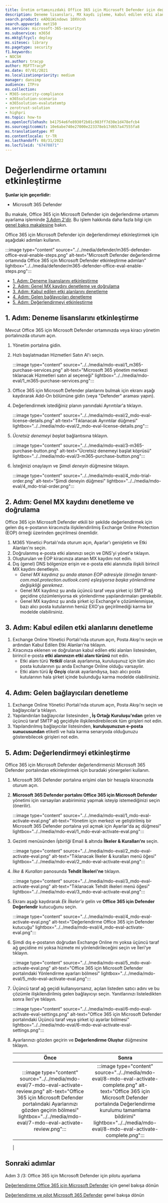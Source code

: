 ```yaml
---
title: Üretim ortamınızdaki Office 365 için Microsoft Defender için değerlendirme ortamını etkinleştirme
description: Deneme lisansları, MX kaydı işleme, kabul edilen etki alanlarının ve gelen bağlantıların denetlenme & Office 365 için Microsoft Defender değerlendirmesini etkinleştirme adımları.
search.product: eADQiWindows 10XVcnh
search.appverid: met150
ms.service: microsoft-365-security
ms.subservice: m365d
ms.mktglfcycl: deploy
ms.sitesec: library
ms.pagetype: security
f1.keywords:
- NOCSH
ms.author: tracyp
author: MSFTTracyP
ms.date: 07/01/2021
ms.localizationpriority: medium
manager: dansimp
audience: ITPro
ms.collection:
- M365-security-compliance
- m365solution-scenario
- m365solution-evalutatemtp
- zerotrust-solution
- highpri
ms.topic: how-to
ms.openlocfilehash: b41754e6fe8930f2b01c983ff7d30e1d478efcb4
ms.sourcegitcommit: 10e6abe740e27000e223378eb17d657a47555fa8
ms.translationtype: MT
ms.contentlocale: tr-TR
ms.lasthandoff: 08/31/2022
ms.locfileid: "67478871"
---
```

# <a name="enable-the-evaluation-environment"></a>Değerlendirme ortamını etkinleştirme

**Şunlar için geçerlidir:**
- Microsoft 365 Defender

Bu makale, Office 365 için Microsoft Defender için değerlendirme ortamını ayarlama işleminde [3.Adım 2'dir](eval-defender-office-365-overview.md). Bu işlem hakkında daha fazla bilgi için [genel bakış makalesine](eval-defender-office-365-overview.md) bakın.

Office 365 için Microsoft Defender için değerlendirmeyi etkinleştirmek için aşağıdaki adımları kullanın.

:::image type="content" source="../../media/defender/m365-defender-office-eval-enable-steps.png" alt-text="Microsoft Defender değerlendirme ortamında Office 365 için Microsoft Defender etkinleştirme adımları" lightbox="../../media/defender/m365-defender-office-eval-enable-steps.png":::


- [1. Adım: Deneme lisanslarını etkinleştirme](#step-1-activate-trial-licenses)
- [2. Adım: Genel MX kaydını denetleme ve doğrulama](#step-2-audit-and-verify-the-public-mx-record)
- [3. Adım: Kabul edilen etki alanlarını denetleme](#step-3-audit-accepted-domains)
- [4. Adım: Gelen bağlayıcıları denetleme](#step-4-audit-inbound-connectors)
- [5. Adım: Değerlendirmeyi etkinleştirme](#step-5-activate-the-evaluation)

## <a name="step-1-activate-trial-licenses"></a>1. Adım: Deneme lisanslarını etkinleştirme

Mevcut Office 365 için Microsoft Defender ortamınızda veya kiracı yönetim portalınızda oturum açın.

1. Yönetim portalına gidin.
2. Hızlı başlatmadan Hizmetleri Satın Al'ı seçin.

   :::image type="content" source="../../media/mdo-eval/1_m365-purchase-services.png" alt-text="Microsoft 365 yönetim merkezi tıklanacak Hizmetleri satın al seçeneği" lightbox="../../media/mdo-eval/1_m365-purchase-services.png":::

3. Office 365 için Microsoft Defender planlarını bulmak için ekranı aşağı kaydırarak Add-On bölümüne gidin (veya "Defender" araması yapın).
4. Değerlendirmek istediğiniz planın yanındaki Ayrıntılar'a tıklayın.

   :::image type="content" source="../../media/mdo-eval/2_mdo-eval-license-details.png" alt-text="Tıklanacak Ayrıntılar düğmesi" lightbox="../../media/mdo-eval/2_mdo-eval-license-details.png":::

5. *Ücretsiz denemeyi başlat* bağlantısına tıklayın.

   :::image type="content" source="../../media/mdo-eval/3-m365-purchase-button.png" alt-text="Ücretsiz denemeyi başlat köprüsü" lightbox="../../media/mdo-eval/3-m365-purchase-button.png":::

6. İsteğinizi onaylayın ve *Şimdi deneyin* düğmesine tıklayın.

   :::image type="content" source="../../media/mdo-eval/4_mdo-trial-order.png" alt-text="Şimdi deneyin düğmesi" lightbox="../../media/mdo-eval/4_mdo-trial-order.png":::

## <a name="step-2-audit-and-verify-the-public-mx-record"></a>2. Adım: Genel MX kaydını denetleme ve doğrulama

Office 365 için Microsoft Defender etkili bir şekilde değerlendirmek için gelen dış e-postanın kiracınızla ilişkilendirilmiş Exchange Online Protection (EOP) örneği üzerinden geçirilmesi önemlidir.

1. M365 Yönetici Portalı'nda oturum açın, Ayarlar'ı genişletin ve Etki Alanları'nı seçin.
2. Doğrulanmış e-posta etki alanınızı seçin ve DNS'yi yönet'e tıklayın.
3. Oluşturulan ve EOP kiracınıza atanan MX kaydını not edin.
4. Dış (genel) DNS bölgenize erişin ve e-posta etki alanınızla ilişkili birincil MX kaydını denetleyin.
    - *Genel MX kaydınız şu anda atanan EOP adresiyle (örneğin tenant-com.mail.protection.outlook.com) eşleşiyorsa başka yönlendirme değişikliği gerekmez*.
    - Genel MX kaydınız şu anda üçüncü taraf veya şirket içi SMTP ağ geçidine çözümleniyorsa ek yönlendirme yapılandırmaları gerekebilir.
    - Genel MX kaydınız şu anda şirket içi Exchange'e çözümlenmişse, bazı alıcı posta kutularının henüz EXO'ya geçirilmediği karma bir modelde olabilirsiniz.

## <a name="step-3-audit-accepted-domains"></a>3. Adım: Kabul edilen etki alanlarını denetleme

1. Exchange Online Yönetici Portalı'nda oturum açın, Posta Akışı'nı seçin ve ardından Kabul Edilen Etki Alanları'na tıklayın.
2. Kiracınıza eklenen ve doğrulanan kabul edilen etki alanları listesinden, birincil e-posta **etki alanınızın etki alanı türünü** not edin.
    - Etki alanı türü ***Yetkili*** olarak ayarlanırsa, kuruluşunuz için tüm alıcı posta kutularının şu anda Exchange Online olduğu varsayılır.
    - Etki alanı türü ***İç Geçiş*** olarak ayarlandıysa, bazı alıcı posta kutularının hala şirket içinde bulunduğu karma modelde olabilirsiniz.

## <a name="step-4-audit-inbound-connectors"></a>4. Adım: Gelen bağlayıcıları denetleme

1. Exchange Online Yönetici Portalı'nda oturum açın, Posta Akışı'nı seçin ve bağlayıcılar'a tıklayın.
2. Yapılandırılan bağlayıcılar listesinden **, İş Ortağı Kuruluşu'ndan** gelen ve üçüncü taraf SMTP ağ geçidiyle ilişkilendirebilecek tüm girişleri not edin.
3. Yapılandırılmış bağlayıcılar listesinden, **kuruluşunuzun e-posta sunucusundan** etiketli ve hala karma senaryoda olduğunuzu gösterebilecek girişleri not edin.

## <a name="step-5-activate-the-evaluation"></a>5. Adım: Değerlendirmeyi etkinleştirme

Office 365 için Microsoft Defender değerlendirmenizi Microsoft 365 Defender portalından etkinleştirmek için buradaki yönergeleri kullanın.

1. Microsoft 365 Defender portalına erişimi olan bir hesapla kiracınızda oturum açın.
2. **Microsoft 365 Defender portalını Office 365 için Microsoft Defender** yönetimi için varsayılan arabiriminiz yapmak isteyip istemediğinizi seçin (önerilir).

   :::image type="content" source="../../media/mdo-eval/1_mdo-eval-activate-eval.png" alt-text="Yönetim için merkezi ve geliştirilmiş bir Microsoft 365 Defender portalına yol açmak için Ayarlar'da aç düğmesi" lightbox="../../media/mdo-eval/1_mdo-eval-activate-eval.png":::

3. Gezinti menüsünden *İşbirliği* Email & altında **İlkeler & Kuralları'nı** seçin.

   :::image type="content" source="../../media/mdo-eval/2_mdo-eval-activate-eval.png" alt-text="Tıklanacak İlkeler & kuralları menü öğesi" lightbox="../../media/mdo-eval/2_mdo-eval-activate-eval.png":::

4. *İlke & Kuralları* panosunda **Tehdit İlkeleri'ne** tıklayın.

   :::image type="content" source="../../media/mdo-eval/3_mdo-eval-activate-eval.png" alt-text="Tıklanacak Tehdit ilkeleri menü öğesi" lightbox="../../media/mdo-eval/3_mdo-eval-activate-eval.png":::

5. Ekranı aşağı kaydırarak *Ek İlkeler'e* gelin ve **Office 365 için Defender Değerlendir** kutucuğunu seçin.

   :::image type="content" source="../../media/mdo-eval/4_mdo-eval-activate-eval.png" alt-text="Değerlendirme Office 365 için Defender kutucuğu" lightbox="../../media/mdo-eval/4_mdo-eval-activate-eval.png":::

6. Şimdi dış e-postanın doğrudan Exchange Online mı yoksa üçüncü taraf ağ geçidine mi yoksa hizmete mi yönlendirileceğini seçin ve İleri'ye tıklayın.

   :::image type="content" source="../../media/mdo-eval/5_mdo-eval-activate-eval.png" alt-text="Office 365 için Microsoft Defender portalındaki Yönlendirme ayarları bölmesi" lightbox="../../media/mdo-eval/5_mdo-eval-activate-eval.png":::

7. Üçüncü taraf ağ geçidi kullanıyorsanız, açılan listeden satıcı adını ve bu çözümle ilişkilendirilmiş gelen bağlayıcıyı seçin. Yanıtlarınızı listeledikten sonra İleri'ye tıklayın.

   :::image type="content" source="../../media/mdo-eval/6-mdo-eval-activate-eval-settings.png" alt-text="Office 365 için Microsoft Defender portalındaki Üçüncü taraf veya şirket içi ayarlar bölmesi" lightbox="../../media/mdo-eval/6-mdo-eval-activate-eval-settings.png":::

8. Ayarlarınızı gözden geçirin ve **Değerlendirme Oluştur** düğmesine tıklayın.

   |Önce|Sonra|
   |:---:|:---:|
   |:::image type="content" source="../../media/mdo-eval/7-mdo-eval-activate-review.png" alt-text="Office 365 için Microsoft Defender portalındaki Ayarlarınızı gözden geçirin bölmesi" lightbox="../../media/mdo-eval/7-mdo-eval-activate-review.png":::|:::image type="content" source="../../media/mdo-eval/8-mdo-eval-activate-complete.png" alt-text="Office 365 için Microsoft Defender portalında Değerlendirme kurulumu tamamlama bildirimi" lightbox="../../media/mdo-eval/8-mdo-eval-activate-complete.png":::|
   |

## <a name="next-steps"></a>Sonraki adımlar

Adım 3 /3: Office 365 için Microsoft Defender için pilotu ayarlama

[Değerlendirme Office 365 için Microsoft Defender](eval-defender-office-365-overview.md) için genel bakışa dönün

[Değerlendirme ve pilot Microsoft 365 Defender](eval-overview.md) genel bakışa dönün
